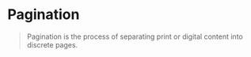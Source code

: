 # Pagination
> Pagination is the process of separating print or digital content into discrete pages.
